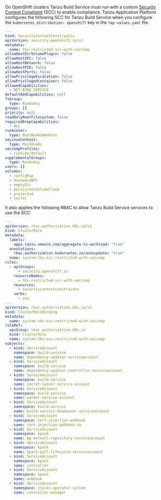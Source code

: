 On OpenShift clusters Tanzu Build Service must run with a custom [Security Context Constraint](https://docs.openshift.com/container-platform/4.10/authentication/managing-security-context-constraints.html) (SCC) to enable compliance.
Tanzu Application Platform configures the following SCC for Tanzu Build Service when you configure the `kubernetes_distribution: openshift` key in the `tap-values.yaml` file.

```yaml
---
kind: SecurityContextConstraints
apiVersion: security.openshift.io/v1
metadata:
  name: tbs-restricted-scc-with-seccomp
allowHostDirVolumePlugin: false
allowHostIPC: false
allowHostNetwork: false
allowHostPID: false
allowHostPorts: false
allowPrivilegeEscalation: false
allowPrivilegedContainer: false
allowedCapabilities:
  - NET_BIND_SERVICE
defaultAddCapabilities: null
fsGroup:
  type: RunAsAny
groups: []
priority: null
readOnlyRootFilesystem: false
requiredDropCapabilities:
  - ALL
runAsUser:
  type: MustRunAsNonRoot
seLinuxContext:
  type: MustRunAs
seccompProfiles:
  - runtime/default
supplementalGroups:
  type: RunAsAny
users: []
volumes:
  - configMap
  - downwardAPI
  - emptyDir
  - persistentVolumeClaim
  - projected
  - secret
```

It also applies the following RBAC to allow Tanzu Build Service services to use the SCC:

```yaml
---
apiVersion: rbac.authorization.k8s.io/v1
kind: ClusterRole
metadata:
  labels:
    apps.tanzu.vmware.com/aggregate-to-workload: "true"
  annotations:
    rbac.authorization.kubernetes.io/autoupdate: "true"
  name: system:tbs:scc:restricted-with-seccomp
rules:
  - apiGroups:
      - security.openshift.io
    resourceNames:
      - tbs-restricted-scc-with-seccomp
    resources:
      - securitycontextconstraints
    verbs:
      - use
---
apiVersion: rbac.authorization.k8s.io/v1
kind: ClusterRoleBinding
metadata:
  name: system:tbs:scc:restricted-with-seccomp
roleRef:
  apiGroup: rbac.authorization.k8s.io
  kind: ClusterRole
  name: system:tbs:scc:restricted-with-seccomp
subjects:
  - kind: ServiceAccount
    namespace: build-service
    name: dependency-updater-serviceaccount
  - kind: ServiceAccount
    namespace: build-service
    name: dependency-updater-controller-serviceaccount
  - kind: ServiceAccount
    namespace: build-service
    name: secret-syncer-service-account
  - kind: ServiceAccount
    namespace: build-service
    name: warmer-service-account
  - kind: ServiceAccount
    namespace: build-service
    name: build-service-daemonset-serviceaccount
  - kind: ServiceAccount
    namespace: cert-injection-webhook
    name: cert-injection-webhook-sa
  - kind: ServiceAccount
    namespace: kpack
    name: kp-default-repository-serviceaccount
  - kind: ServiceAccount
    namespace: kpack
    name: kpack-pull-lifecycle-serviceaccount
  - kind: ServiceAccount
    namespace: kpack
    name: controller
  - kind: ServiceAccount
    namespace: kpack
    name: webhook
  - kind: ServiceAccount
    namespace: stacks-operator-system
    name: controller-manager
```
